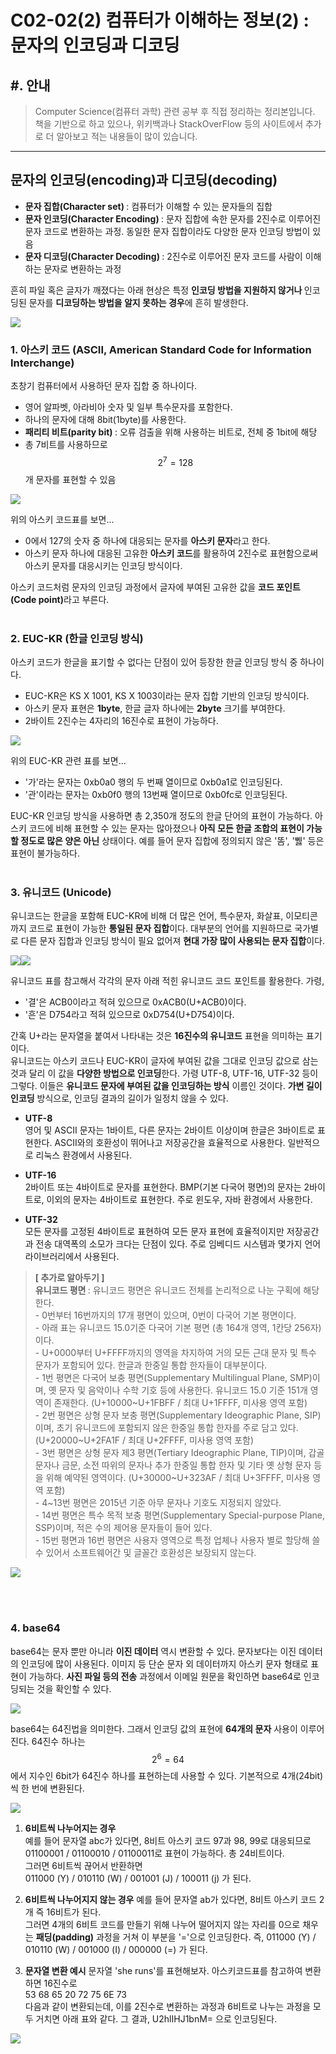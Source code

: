 # C02-02(2) 컴퓨터가 이해하는 정보(2) : 문자의 인코딩과 디코딩

## #. 안내
> Computer Science(컴퓨터 과학) 관련 공부 후 직접 정리하는 정리본입니다.   
책을 기반으로 하고 있으나, 위키백과나 StackOverFlow 등의 사이트에서 추가로 더 알아보고 적는 내용들이 많이 있습니다.

---

## 문자의 인코딩(encoding)과 디코딩(decoding)

  - <strong> 문자 집합(Character set) </strong> : 컴퓨터가 이해할 수 있는 문자들의 집합
  - <strong> 문자 인코딩(Character Encoding) </strong> : 문자 집합에 속한 문자를 2진수로 이루어진 문자 코드로 변환하는 과정. 동일한 문자 집합이라도 다양한 문자 인코딩 방법이 있음
  - <strong> 문자 디코딩(Character Decoding) </strong> : 2진수로 이루어진 문자 코드를 사람이 이해하는 문자로 변환하는 과정 <br>

흔히 파일 혹은 글자가 깨졌다는 아래 현상은 특정  <strong> 인코딩 방법을 지원하지 않거나 </strong> 인코딩된 문자를  <strong> 디코딩하는 방법을 알지 못하는 경우</strong>에 흔히 발생한다.

![](https://velog.velcdn.com/images/aoi-aoba/post/a36eb5fa-99ce-4a08-82bd-6603ae420265/image.png)

### 1. 아스키 코드 (ASCII, American Standard Code for Information Interchange)

초창기 컴퓨터에서 사용하던 문자 집합 중 하나이다.
 - 영어 알파벳, 아라비아 숫자 및 일부 특수문자를 포함한다.
 - 하나의 문자에 대해 8bit(1byte)를 사용한다.
 - <strong> 패리티 비트(parity bit) </strong> : 오류 검출을 위해 사용하는 비트로, 전체 중 1bit에 해당
 - 총 7비트를 사용하므로 $$2^7 = 128$$개 문자를 표현할 수 있음
 
![](https://velog.velcdn.com/images/aoi-aoba/post/a38144e1-21b1-403e-a739-4f3fa8a75636/image.png)

위의 아스키 코드표를 보면...
- 0에서 127의 숫자 중 하나에 대응되는 문자를 **아스키 문자**&ZeroWidthSpace;라고 한다.
- 아스키 문자 하나에 대응된 고유한 **아스키 코드**&ZeroWidthSpace;를 활용하여 2진수로 표현함으로써 아스키 문자를 대응시키는 인코딩 방식이다.

아스키 코드처럼 문자의 인코딩 과정에서 글자에 부여된 고유한 값을 **코드 포인트(Code point)**&ZeroWidthSpace;라고 부른다.
<br>
<br>

### 2. EUC-KR (한글 인코딩 방식)

아스키 코드가 한글을 표기할 수 없다는 단점이 있어 등장한 한글 인코딩 방식 중 하나이다.
- EUC-KR은 KS X 1001, KS X 1003이라는 문자 집합 기반의 인코딩 방식이다.
- 아스키 문자 표현은 **1byte**, 한글 글자 하나에는 **2byte** 크기를 부여한다.
- 2바이트 2진수는 4자리의 16진수로 표현이 가능하다.

![](https://velog.velcdn.com/images/aoi-aoba/post/d8a45502-ec85-4824-99c8-e096bfc4ede2/image.png)


위의 EUC-KR 관련 표를 보면...
- '가'라는 문자는 0xb0a0 행의 두 번째 열이므로 0xb0a1로 인코딩된다.
- '관'이라는 문자는 0xb0f0 행의 13번째 열이므로 0xb0fc로 인코딩된다.

EUC-KR 인코딩 방식을 사용하면 총 2,350개 정도의 한글 단어의 표현이 가능하다. 아스키 코드에 비해 표현할 수 있는 문자는 많아졌으나 **아직 모든 한글 조합의 표현이 가능할 정도로 많은 양은 아닌** 상태이다. 예를 들어 문자 집합에 정의되지 않은 '똠', '쀓' 등은 표현이 불가능하다.
<br>
<br>

### 3. 유니코드 (Unicode)

유니코드는 한글을 포함해 EUC-KR에 비해 더 많은 언어, 특수문자, 화살표, 이모티콘까지 코드로 표현이 가능한 **통일된 문자 집합**이다. 대부분의 언어를 지원하므로 국가별로 다른 문자 집합과 인코딩 방식이 필요 없어져 **현대 가장 많이 사용되는 문자 집합**&ZeroWidthSpace;이다.

![](https://velog.velcdn.com/images/aoi-aoba/post/f8af7466-be26-471e-9ab8-55d4659c8248/image.png)![](https://velog.velcdn.com/images/aoi-aoba/post/7e41a79e-ee31-462c-8816-5813f520e275/image.png)

유니코드 표를 참고해서 각각의 문자 아래 적힌 유니코드 코드 포인트를 활용한다. 가령,
- '결'은 ACB0이라고 적혀 있으므로 0xACB0(U+ACB0)이다.
- '흔'은 D754라고 적혀 있으므로 0xD754(U+D754)이다.


간혹 U+라는 문자열을 붙여서 나타내는 것은 **16진수의 유니코드** 표현을 의미하는 표기이다.   
유니코드는 아스키 코드나 EUC-KR이 글자에 부여된 값을 그대로 인코딩 값으로 삼는 것과 달리 이 값을 **다양한 방법으로 인코딩**&ZeroWidthSpace;한다. 가령 UTF-8, UTF-16, UTF-32 등이 그렇다. 이들은 **유니코드 문자에 부여된 값을 인코딩하는 방식** 이름인 것이다. **가변 길이 인코딩** 방식으로, 인코딩 결과의 길이가 일정치 않을 수 있다.

- **UTF-8**   
영어 및 ASCII 문자는 1바이트, 다른 문자는 2바이트 이상이며 한글은 3바이트로 표현한다. ASCII와의 호환성이 뛰어나고 저장공간을 효율적으로 사용한다. 일반적으로 리눅스 환경에서 사용된다.

- **UTF-16**   
2바이트 또는 4바이트로 문자를 표현한다. BMP(기본 다국어 평면)의 문자는 2바이트로, 이외의 문자는 4바이트로 표현한다. 주로 윈도우, 자바 환경에서 사용한다.

- **UTF-32**   
모든 문자를 고정된 4바이트로 표현하여 모든 문자 표현에 효율적이지만 저장공간과 전송 대역폭의 소모가 크다는 단점이 있다. 주로 임베디드 시스템과 몇가지 언어 라이브러리에서 사용된다.

<blockquote> <Strong> [ 추가로 알아두기 ] </Strong> <br>
  <Strong> 유니코드 평면 </Strong> : 유니코드 평면은 유니코드 전체를 논리적으로 나눈 구획에 해당한다. <br>
  - 0번부터 16번까지의 17개 평면이 있으며, 0번이 다국어 기본 평면이다. <br>
  - 아래 표는 유니코드 15.0기준 다국어 기본 평면 (총 164개 영역, 1칸당 256자)이다. <br>
  - U+0000부터 U+FFFF까지의 영역을 차지하여 거의 모든 근대 문자 및 특수 문자가 포함되어 있다. 한글과 한중일 통합 한자들이 대부분이다. <br>
  - 1번 평면은 다국어 보충 평면(Supplementary Multilingual Plane, SMP)이며, 옛 문자 및 음악이나 수학 기호 등에 사용한다. 유니코드 15.0 기준 151개 영역이 존재한다. (U+10000~U+1FBFF / 최대 U+1FFFF, 미사용 영역 포함) <br>
  - 2번 평면은 상형 문자 보충 평면(Supplementary Ideographic Plane, SIP)이며, 초기 유니코드에 포함되지 않은 한중일 통합 한자를 주로 담고 있다. (U+20000~U+2FA1F / 최대 U+2FFFF, 미사용 영역 포함) <br>
  - 3번 평면은 상형 문자 제3 평면(Tertiary Ideographic Plane, TIP)이며, 갑골 문자나 금문, 소전 따위의 문자나 추가 한중일 통합 한자 및 기타 옛 상형 문자 등을 위해 예약된 영역이다. (U+30000~U+323AF / 최대 U+3FFFF, 미사용 영역 포함) <br>
  - 4~13번 평면은 2015년 기준 아무 문자나 기호도 지정되지 않았다. <br>
  - 14번 평면은 특수 목적 보충 평면(Supplementary Special-purpose Plane, SSP)이며, 적은 수의 제어용 문자들이 들어 있다. <br>
  - 15번 평면과 16번 평면은 사용자 영역으로 특정 업체나 사용자 별로 할당해 쓸 수 있어서 소프트웨어간 및 글꼴간 호환성은 보장되지 않는다. </blockquote>

![](https://velog.velcdn.com/images/aoi-aoba/post/1b646453-8ba8-45a1-b091-a5b0044a3bef/image.png)

<br>
<br>

### 4. base64

base64는 문자 뿐만 아니라 **이진 데이터** 역시 변환할 수 있다. 문자보다는 이진 데이터의 인코딩에 많이 사용된다. 이미지 등 단순 문자 외 데이터까지 아스키 문자 형태로 표현이 가능하다. **사진 파일 등의 전송** 과정에서 이메일 원문을 확인하면 base64로 인코딩되는 것을 확인할 수 있다.

![](https://velog.velcdn.com/images/aoi-aoba/post/f4233ddd-7f92-47d7-a218-cf944f6f5fbb/image.png)

base64는 64진법을 의미한다. 그래서 인코딩 값의 표현에 **64개의 문자** 사용이 이루어진다. 64진수 하나는 $$2^6 = 64$$ 에서 지수인 6bit가 64진수 하나를 표현하는데 사용할 수 있다. 기본적으로 4개(24bit)씩 한 번에 변환된다.

![](https://velog.velcdn.com/images/aoi-aoba/post/598b3fd3-6851-421b-9818-da2013ea7c31/image.png)

1. **6비트씩 나누어지는 경우**   
예를 들어 문자열 abc가 있다면, 8비트 아스키 코드 97과 98, 99로 대응되므로   
01100001 / 01100010 / 01100011로 표현이 가능하다. 총 24비트이다.   
그러면 6비트씩 끊어서 반환하면   
011000 (Y) / 010110 (W) / 001001 (J) / 100011 (j) 가 된다.

2. **6비트씩 나누어지지 않는 경우**
예를 들어 문자열 ab가 있다면, 8비트 아스키 코드 2개 즉 16비트가 된다.   
그러면 4개의 6비트 코드를 만들기 위해 나누어 떨어지지 않는 자리를 0으로 채우는 **패딩(padding)** 과정을 거쳐 이 부분을 '='으로 인코딩한다.
즉, 011000 (Y) / 010110 (W) / 001000 (I) / 000000 (=) 가 된다.

3. **문자열 변환 예시**
문자열 'she runs'를 표현해보자. 아스키코드표를 참고하여 변환하면 16진수로   
53 68 65 20 72 75 6E 73   
다음과 같이 변환되는데, 이를 2진수로 변환하는 과정과 6비트로 나누는 과정을 모두 거치면 아래 표와 같다. 그 결과, U2hlIHJ1bnM= 으로 인코딩된다.

![](https://velog.velcdn.com/images/aoi-aoba/post/3c878c61-342c-43b4-94c3-51d2caab6eea/image.png)
